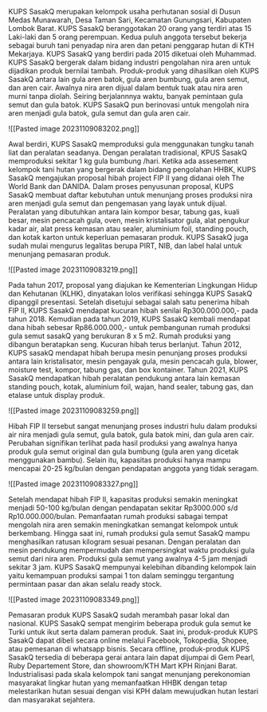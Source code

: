 KUPS SasakQ merupakan kelompok usaha perhutanan sosial di Dusun Medas Munawarah, Desa Taman Sari, Kecamatan Gunungsari, Kabupaten Lombok Barat. KUPS SasakQ  beranggotakan 20 orang yang terdiri atas 15 Laki-laki dan 5 orang perempuan. Kedua puluh anggota tersebut bekerja sebagai buruh tani penyadap nira aren dan petani penggarap hutan di KTH Mekarjaya. KUPS SasakQ yang berdiri pada 2015 diketuai oleh Muhammad. KUPS SasakQ bergerak dalam bidang industri pengolahan nira aren untuk dijadikan produk bernilai tambah. Produk-produk yang dihasilkan oleh KUPS SasakQ antara lain gula aren batok, gula aren bumbung, gula aren semut, dan aren cair. Awalnya nira aren dijual dalam bentuk tuak atau nira aren murni tanpa diolah. Seiring berjalannnya waktu, banyak pemintaan gula semut dan gula batok. KUPS SasakQ pun berinovasi untuk mengolah nira aren menjadi gula batok, gula semut dan gula aren cair.

![[Pasted image 20231109083202.png]]

Awal berdiri, KUPS SasakQ memproduksi gula menggunakan tungku tanah liat dan peralatan seadanya. Dengan peralatan tradisional, KPUS SasakQ  memproduksi sekitar 1 kg gula bumbung /hari. Ketika ada assesement kelompok tani hutan yang bergerak dalam bidang pengolahan HHBK, KUPS SasakQ mengajukan proposal hibah project FIP II yang didanai oleh The World Bank dan DANIDA. Dalam proses penyusunan proposal, KUPS SasakQ membuat daftar kebutuhan untuk menunjang proses produksi nira aren menjadi gula semut dan pengemasan yang layak untuk dijual. Peralatan yang dibutuhkan antara lain kompor besar, tabung gas, kuali besar, mesin pencacah gula, oven, mesin kristalisator gula, alat pengukur kadar air, alat press kemasan atau sealer, aluminium foil, standing pouch, dan kotak karton untuk keperluan pemasaran produk. KUPS SasakQ juga sudah mulai mengurus legalitas berupa PIRT, NIB, dan label halal untuk menunjang pemasaran produk.

![[Pasted image 20231109083219.png]]

Pada tahun 2017, proposal yang diajukan ke Kementerian Lingkungan Hidup dan Kehutanan (KLHK), dinyatakan lolos verifikasi sehingga KUPS SasakQ dipanggil presentasi. Setelah disetujui sebagai salah satu penerima hibah FIP II, KUPS SasakQ mendapat kucuran hibah senilai Rp300.000.000,- pada tahun 2018. Kemudian pada tahun 2019, KUPS SasakQ kembali mendapat dana hibah sebesar Rp86.000.000,- untuk pembangunan rumah produksi gula semut sasakQ yang berukuran 8 x 5 m2. Rumah produksi yang dibangun beratapkan seng. Kucuran hibah terus berlanjut. Tahun 2012, KUPS sasakQ mendapat hibah berupa mesin penunjang proses produksi antara lain kristalisator, mesin pengayak gula, mesin pencacah gula, blower, moisture test, kompor, tabung gas, dan box kontainer. Tahun 2021, KUPS SasakQ mendapatkan hibah peralatan pendukung antara lain kemasan standing pouch, kotak, aluminium foil, wajan, hand sealer, tabung gas, dan etalase untuk display produk. 

![[Pasted image 20231109083259.png]]

Hibah FIP II tersebut sangat menunjang proses industri hulu dalam produksi air nira menjadi gula semut, gula batok, gula batok mini, dan gula aren cair. Perubahan signifikan terlihat pada hasil produksi yang awalnya hanya produk gula semut original dan gula bumbung (gula aren yang dicetak menggunakan bambu). Selain itu, kapasitas produksi hanya mampu mencapai 20-25 kg/bulan dengan pendapatan anggota yang tidak seragam. 

![[Pasted image 20231109083327.png]]

Setelah mendapat hibah FIP II, kapasitas produksi semakin meningkat menjadi 50-100 kg/bulan dengan pendapatan sekitar Rp3000.000 s/d Rp10.000.000/bulan. Pemanfaatan rumah produksi sabagai tempat mengolah nira aren semakin meningkatkan semangat kelompok untuk berkembang. Hingga saat ini, rumah produksi gula semut SasakQ mampu menghasilkan ratusan kilogram sesuai pesanan. Dengan peralatan dan mesin pendukung mempermudah dan mempersingkat waktu produksi gula semut dari nira aren. Produksi gula semut yang awalnya 4-5 jam menjadi sekitar 3 jam. KUPS SasakQ mempunyai kelebihan dibanding kelompok lain yaitu kemampuan produksi sampai 1 ton dalam seminggu tergantung permintaan pasar dan akan selalu ready stock. 

![[Pasted image 20231109083349.png]]

Pemasaran produk KUPS SasakQ sudah merambah pasar lokal dan nasional.  KUPS SasakQ sempat mengirim beberapa produk gula semut ke Turki untuk ikut serta dalam pameran produk. Saat ini, produk-produk KUPS SasakQ dapat dibeli secara online melalui Facebook, Tokopedia, Shopee, atau pemesanan di whatsapp bisnis. Secara offline, produk-produk KUPS SasakQ tersedia di beberapa gerai antara lain dapat dijumpai di Gem Pearl, Ruby Departement Store, dan showroom/KTH Mart KPH Rinjani Barat. Industrialisasi pada skala kelompok tani sangat menunjang perekonomian masyarakat lingkar hutan yang memanfaatkan HHBK dengan tetap melestarikan hutan sesuai dengan visi KPH dalam mewujudkan hutan lestari dan masyarakat sejahtera.
